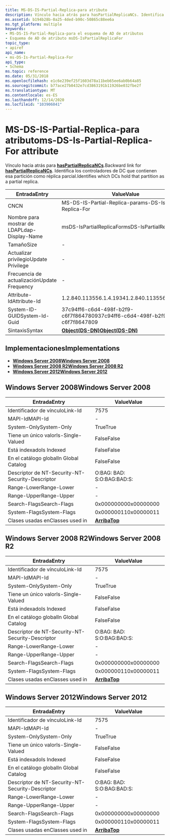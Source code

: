 ```yaml
---
title: MS-DS-IS-Partial-Replica-para atributo
description: Vínculo hacia atrás para hasPartialReplicaNCs. Identifica los controladores de DC que contienen esa partición como réplica parcial.
ms.assetid: b194b28b-0a25-4ded-b90c-50865c88ee6a
ms.tgt_platform: multiple
keywords:
- MS-DS-IS-Partial-Replica-para el esquema de AD de atributos
- Esquema de AD de atributo msDS-IsPartialReplicaFor
topic_type:
- apiref
api_name:
- ms-DS-Is-Partial-Replica-For
api_type:
- Schema
ms.topic: reference
ms.date: 05/31/2018
ms.openlocfilehash: e1c6e239ef25f1603d78a11beb65ee6ab0b64a85
ms.sourcegitcommit: b77ace27b0432e7cd3863191b11926be032fbe2f
ms.translationtype: MT
ms.contentlocale: es-ES
ms.lasthandoff: 12/14/2020
ms.locfileid: "103906041"
---
```

# <a name="ms-ds-is-partial-replica-for-attribute"></a><span data-ttu-id="4d9c8-106">MS-DS-IS-Partial-Replica-para atributo</span><span class="sxs-lookup"><span data-stu-id="4d9c8-106">ms-DS-Is-Partial-Replica-For attribute</span></span>

<span data-ttu-id="4d9c8-107">Vínculo hacia atrás para [**hasPartialReplicaNCs**](a-haspartialreplicancs.md).</span><span class="sxs-lookup"><span data-stu-id="4d9c8-107">Backward link for [**hasPartialReplicaNCs**](a-haspartialreplicancs.md).</span></span> <span data-ttu-id="4d9c8-108">Identifica los controladores de DC que contienen esa partición como réplica parcial.</span><span class="sxs-lookup"><span data-stu-id="4d9c8-108">Identifies which DCs hold that partition as a partial replica.</span></span>



| <span data-ttu-id="4d9c8-109">Entrada</span><span class="sxs-lookup"><span data-stu-id="4d9c8-109">Entry</span></span> | <span data-ttu-id="4d9c8-110">Value</span><span class="sxs-lookup"><span data-stu-id="4d9c8-110">Value</span></span> |
|-------------------|-----------------------------------------|
| <span data-ttu-id="4d9c8-111">CN</span><span class="sxs-lookup"><span data-stu-id="4d9c8-111">CN</span></span>                | <span data-ttu-id="4d9c8-112">MS-DS-IS-Partial-Replica-para</span><span class="sxs-lookup"><span data-stu-id="4d9c8-112">ms-DS-Is-Partial-Replica-For</span></span>            |
| <span data-ttu-id="4d9c8-113">Nombre para mostrar de LDAP</span><span class="sxs-lookup"><span data-stu-id="4d9c8-113">Ldap-Display-Name</span></span> | <span data-ttu-id="4d9c8-114">msDS-IsPartialReplicaFor</span><span class="sxs-lookup"><span data-stu-id="4d9c8-114">msDS-IsPartialReplicaFor</span></span>                |
| <span data-ttu-id="4d9c8-115">Tamaño</span><span class="sxs-lookup"><span data-stu-id="4d9c8-115">Size</span></span>              | \-                                      |
| <span data-ttu-id="4d9c8-116">Actualizar privilegio</span><span class="sxs-lookup"><span data-stu-id="4d9c8-116">Update Privilege</span></span>  | \-                                      |
| <span data-ttu-id="4d9c8-117">Frecuencia de actualización</span><span class="sxs-lookup"><span data-stu-id="4d9c8-117">Update Frequency</span></span>  | \-                                      |
| <span data-ttu-id="4d9c8-118">Attribute-Id</span><span class="sxs-lookup"><span data-stu-id="4d9c8-118">Attribute-Id</span></span>      | <span data-ttu-id="4d9c8-119">1.2.840.113556.1.4.1934</span><span class="sxs-lookup"><span data-stu-id="4d9c8-119">1.2.840.113556.1.4.1934</span></span>                 |
| <span data-ttu-id="4d9c8-120">System-ID-GUID</span><span class="sxs-lookup"><span data-stu-id="4d9c8-120">System-Id-Guid</span></span>    | <span data-ttu-id="4d9c8-121">37c94ff6-c6d4-498f-b2f9-c6f7f8647809</span><span class="sxs-lookup"><span data-stu-id="4d9c8-121">37c94ff6-c6d4-498f-b2f9-c6f7f8647809</span></span>    |
| <span data-ttu-id="4d9c8-122">Sintaxis</span><span class="sxs-lookup"><span data-stu-id="4d9c8-122">Syntax</span></span>            | [<span data-ttu-id="4d9c8-123">**Object(DS-DN)**</span><span class="sxs-lookup"><span data-stu-id="4d9c8-123">**Object(DS-DN)**</span></span>](s-object-ds-dn.md) |



## <a name="implementations"></a><span data-ttu-id="4d9c8-124">Implementaciones</span><span class="sxs-lookup"><span data-stu-id="4d9c8-124">Implementations</span></span>

-   [<span data-ttu-id="4d9c8-125">**Windows Server 2008**</span><span class="sxs-lookup"><span data-stu-id="4d9c8-125">**Windows Server 2008**</span></span>](#windows-server-2008)
-   [<span data-ttu-id="4d9c8-126">**Windows Server 2008 R2**</span><span class="sxs-lookup"><span data-stu-id="4d9c8-126">**Windows Server 2008 R2**</span></span>](#windows-server-2008-r2)
-   [<span data-ttu-id="4d9c8-127">**Windows Server 2012**</span><span class="sxs-lookup"><span data-stu-id="4d9c8-127">**Windows Server 2012**</span></span>](#windows-server-2012)

## <a name="windows-server-2008"></a><span data-ttu-id="4d9c8-128">Windows Server 2008</span><span class="sxs-lookup"><span data-stu-id="4d9c8-128">Windows Server 2008</span></span>



| <span data-ttu-id="4d9c8-129">Entrada</span><span class="sxs-lookup"><span data-stu-id="4d9c8-129">Entry</span></span> | <span data-ttu-id="4d9c8-130">Value</span><span class="sxs-lookup"><span data-stu-id="4d9c8-130">Value</span></span> |
|------------------------|---------------------------------|
| <span data-ttu-id="4d9c8-131">Identificador de vínculo</span><span class="sxs-lookup"><span data-stu-id="4d9c8-131">Link-Id</span></span>                | <span data-ttu-id="4d9c8-132">75</span><span class="sxs-lookup"><span data-stu-id="4d9c8-132">75</span></span>                              |
| <span data-ttu-id="4d9c8-133">MAPI-Id</span><span class="sxs-lookup"><span data-stu-id="4d9c8-133">MAPI-Id</span></span>                | \-                              |
| <span data-ttu-id="4d9c8-134">System-Only</span><span class="sxs-lookup"><span data-stu-id="4d9c8-134">System-Only</span></span>            | <span data-ttu-id="4d9c8-135">True</span><span class="sxs-lookup"><span data-stu-id="4d9c8-135">True</span></span>                            |
| <span data-ttu-id="4d9c8-136">Tiene un único valor</span><span class="sxs-lookup"><span data-stu-id="4d9c8-136">Is-Single-Valued</span></span>       | <span data-ttu-id="4d9c8-137">False</span><span class="sxs-lookup"><span data-stu-id="4d9c8-137">False</span></span>                           |
| <span data-ttu-id="4d9c8-138">Está indexado</span><span class="sxs-lookup"><span data-stu-id="4d9c8-138">Is Indexed</span></span>             | <span data-ttu-id="4d9c8-139">False</span><span class="sxs-lookup"><span data-stu-id="4d9c8-139">False</span></span>                           |
| <span data-ttu-id="4d9c8-140">En el catálogo global</span><span class="sxs-lookup"><span data-stu-id="4d9c8-140">In Global Catalog</span></span>      | <span data-ttu-id="4d9c8-141">False</span><span class="sxs-lookup"><span data-stu-id="4d9c8-141">False</span></span>                           |
| <span data-ttu-id="4d9c8-142">Descriptor de NT-Security-</span><span class="sxs-lookup"><span data-stu-id="4d9c8-142">NT-Security-Descriptor</span></span> | <span data-ttu-id="4d9c8-143">O:BAG: BAD: S:</span><span class="sxs-lookup"><span data-stu-id="4d9c8-143">O:BAG:BAD:S:</span></span>                    |
| <span data-ttu-id="4d9c8-144">Range-Lower</span><span class="sxs-lookup"><span data-stu-id="4d9c8-144">Range-Lower</span></span>            | \-                              |
| <span data-ttu-id="4d9c8-145">Range-Upper</span><span class="sxs-lookup"><span data-stu-id="4d9c8-145">Range-Upper</span></span>            | \-                              |
| <span data-ttu-id="4d9c8-146">Search-Flags</span><span class="sxs-lookup"><span data-stu-id="4d9c8-146">Search-Flags</span></span>           | <span data-ttu-id="4d9c8-147">0x00000000</span><span class="sxs-lookup"><span data-stu-id="4d9c8-147">0x00000000</span></span>                      |
| <span data-ttu-id="4d9c8-148">System-Flags</span><span class="sxs-lookup"><span data-stu-id="4d9c8-148">System-Flags</span></span>           | <span data-ttu-id="4d9c8-149">0x00000011</span><span class="sxs-lookup"><span data-stu-id="4d9c8-149">0x00000011</span></span>                      |
| <span data-ttu-id="4d9c8-150">Clases usadas en</span><span class="sxs-lookup"><span data-stu-id="4d9c8-150">Classes used in</span></span>        | [<span data-ttu-id="4d9c8-151">**Arriba**</span><span class="sxs-lookup"><span data-stu-id="4d9c8-151">**Top**</span></span>](c-top.md)<br/> |



## <a name="windows-server-2008-r2"></a><span data-ttu-id="4d9c8-152">Windows Server 2008 R2</span><span class="sxs-lookup"><span data-stu-id="4d9c8-152">Windows Server 2008 R2</span></span>



| <span data-ttu-id="4d9c8-153">Entrada</span><span class="sxs-lookup"><span data-stu-id="4d9c8-153">Entry</span></span> | <span data-ttu-id="4d9c8-154">Value</span><span class="sxs-lookup"><span data-stu-id="4d9c8-154">Value</span></span> |
|------------------------|---------------------------------|
| <span data-ttu-id="4d9c8-155">Identificador de vínculo</span><span class="sxs-lookup"><span data-stu-id="4d9c8-155">Link-Id</span></span>                | <span data-ttu-id="4d9c8-156">75</span><span class="sxs-lookup"><span data-stu-id="4d9c8-156">75</span></span>                              |
| <span data-ttu-id="4d9c8-157">MAPI-Id</span><span class="sxs-lookup"><span data-stu-id="4d9c8-157">MAPI-Id</span></span>                | \-                              |
| <span data-ttu-id="4d9c8-158">System-Only</span><span class="sxs-lookup"><span data-stu-id="4d9c8-158">System-Only</span></span>            | <span data-ttu-id="4d9c8-159">True</span><span class="sxs-lookup"><span data-stu-id="4d9c8-159">True</span></span>                            |
| <span data-ttu-id="4d9c8-160">Tiene un único valor</span><span class="sxs-lookup"><span data-stu-id="4d9c8-160">Is-Single-Valued</span></span>       | <span data-ttu-id="4d9c8-161">False</span><span class="sxs-lookup"><span data-stu-id="4d9c8-161">False</span></span>                           |
| <span data-ttu-id="4d9c8-162">Está indexado</span><span class="sxs-lookup"><span data-stu-id="4d9c8-162">Is Indexed</span></span>             | <span data-ttu-id="4d9c8-163">False</span><span class="sxs-lookup"><span data-stu-id="4d9c8-163">False</span></span>                           |
| <span data-ttu-id="4d9c8-164">En el catálogo global</span><span class="sxs-lookup"><span data-stu-id="4d9c8-164">In Global Catalog</span></span>      | <span data-ttu-id="4d9c8-165">False</span><span class="sxs-lookup"><span data-stu-id="4d9c8-165">False</span></span>                           |
| <span data-ttu-id="4d9c8-166">Descriptor de NT-Security-</span><span class="sxs-lookup"><span data-stu-id="4d9c8-166">NT-Security-Descriptor</span></span> | <span data-ttu-id="4d9c8-167">O:BAG: BAD: S:</span><span class="sxs-lookup"><span data-stu-id="4d9c8-167">O:BAG:BAD:S:</span></span>                    |
| <span data-ttu-id="4d9c8-168">Range-Lower</span><span class="sxs-lookup"><span data-stu-id="4d9c8-168">Range-Lower</span></span>            | \-                              |
| <span data-ttu-id="4d9c8-169">Range-Upper</span><span class="sxs-lookup"><span data-stu-id="4d9c8-169">Range-Upper</span></span>            | \-                              |
| <span data-ttu-id="4d9c8-170">Search-Flags</span><span class="sxs-lookup"><span data-stu-id="4d9c8-170">Search-Flags</span></span>           | <span data-ttu-id="4d9c8-171">0x00000000</span><span class="sxs-lookup"><span data-stu-id="4d9c8-171">0x00000000</span></span>                      |
| <span data-ttu-id="4d9c8-172">System-Flags</span><span class="sxs-lookup"><span data-stu-id="4d9c8-172">System-Flags</span></span>           | <span data-ttu-id="4d9c8-173">0x00000011</span><span class="sxs-lookup"><span data-stu-id="4d9c8-173">0x00000011</span></span>                      |
| <span data-ttu-id="4d9c8-174">Clases usadas en</span><span class="sxs-lookup"><span data-stu-id="4d9c8-174">Classes used in</span></span>        | [<span data-ttu-id="4d9c8-175">**Arriba**</span><span class="sxs-lookup"><span data-stu-id="4d9c8-175">**Top**</span></span>](c-top.md)<br/> |



## <a name="windows-server-2012"></a><span data-ttu-id="4d9c8-176">Windows Server 2012</span><span class="sxs-lookup"><span data-stu-id="4d9c8-176">Windows Server 2012</span></span>



| <span data-ttu-id="4d9c8-177">Entrada</span><span class="sxs-lookup"><span data-stu-id="4d9c8-177">Entry</span></span> | <span data-ttu-id="4d9c8-178">Value</span><span class="sxs-lookup"><span data-stu-id="4d9c8-178">Value</span></span> |
|------------------------|---------------------------------|
| <span data-ttu-id="4d9c8-179">Identificador de vínculo</span><span class="sxs-lookup"><span data-stu-id="4d9c8-179">Link-Id</span></span>                | <span data-ttu-id="4d9c8-180">75</span><span class="sxs-lookup"><span data-stu-id="4d9c8-180">75</span></span>                              |
| <span data-ttu-id="4d9c8-181">MAPI-Id</span><span class="sxs-lookup"><span data-stu-id="4d9c8-181">MAPI-Id</span></span>                | \-                              |
| <span data-ttu-id="4d9c8-182">System-Only</span><span class="sxs-lookup"><span data-stu-id="4d9c8-182">System-Only</span></span>            | <span data-ttu-id="4d9c8-183">True</span><span class="sxs-lookup"><span data-stu-id="4d9c8-183">True</span></span>                            |
| <span data-ttu-id="4d9c8-184">Tiene un único valor</span><span class="sxs-lookup"><span data-stu-id="4d9c8-184">Is-Single-Valued</span></span>       | <span data-ttu-id="4d9c8-185">False</span><span class="sxs-lookup"><span data-stu-id="4d9c8-185">False</span></span>                           |
| <span data-ttu-id="4d9c8-186">Está indexado</span><span class="sxs-lookup"><span data-stu-id="4d9c8-186">Is Indexed</span></span>             | <span data-ttu-id="4d9c8-187">False</span><span class="sxs-lookup"><span data-stu-id="4d9c8-187">False</span></span>                           |
| <span data-ttu-id="4d9c8-188">En el catálogo global</span><span class="sxs-lookup"><span data-stu-id="4d9c8-188">In Global Catalog</span></span>      | <span data-ttu-id="4d9c8-189">False</span><span class="sxs-lookup"><span data-stu-id="4d9c8-189">False</span></span>                           |
| <span data-ttu-id="4d9c8-190">Descriptor de NT-Security-</span><span class="sxs-lookup"><span data-stu-id="4d9c8-190">NT-Security-Descriptor</span></span> | <span data-ttu-id="4d9c8-191">O:BAG: BAD: S:</span><span class="sxs-lookup"><span data-stu-id="4d9c8-191">O:BAG:BAD:S:</span></span>                    |
| <span data-ttu-id="4d9c8-192">Range-Lower</span><span class="sxs-lookup"><span data-stu-id="4d9c8-192">Range-Lower</span></span>            | \-                              |
| <span data-ttu-id="4d9c8-193">Range-Upper</span><span class="sxs-lookup"><span data-stu-id="4d9c8-193">Range-Upper</span></span>            | \-                              |
| <span data-ttu-id="4d9c8-194">Search-Flags</span><span class="sxs-lookup"><span data-stu-id="4d9c8-194">Search-Flags</span></span>           | <span data-ttu-id="4d9c8-195">0x00000000</span><span class="sxs-lookup"><span data-stu-id="4d9c8-195">0x00000000</span></span>                      |
| <span data-ttu-id="4d9c8-196">System-Flags</span><span class="sxs-lookup"><span data-stu-id="4d9c8-196">System-Flags</span></span>           | <span data-ttu-id="4d9c8-197">0x00000011</span><span class="sxs-lookup"><span data-stu-id="4d9c8-197">0x00000011</span></span>                      |
| <span data-ttu-id="4d9c8-198">Clases usadas en</span><span class="sxs-lookup"><span data-stu-id="4d9c8-198">Classes used in</span></span>        | [<span data-ttu-id="4d9c8-199">**Arriba**</span><span class="sxs-lookup"><span data-stu-id="4d9c8-199">**Top**</span></span>](c-top.md)<br/> |



 

 





